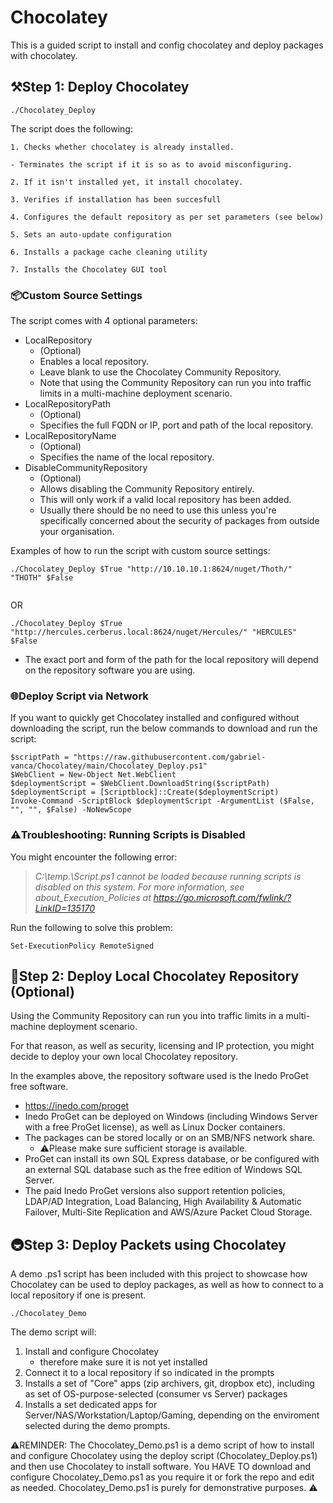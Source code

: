 # Chocolatey

This is a guided script to install and config chocolatey and deploy packages with chocolatey.

## ⚒️Step 1: Deploy Chocolatey

```
./Chocolatey_Deploy
```

The script does the following:

    1. Checks whether chocolatey is already installed.

    - Terminates the script if it is so as to avoid misconfiguring.

    2. If it isn't installed yet, it install chocolatey.

    3. Verifies if installation has been succesfull

    4. Configures the default repository as per set parameters (see below)

    5. Sets an auto-update configuration

    6. Installs a package cache cleaning utility

    7. Installs the Chocolatey GUI tool

### 📦Custom Source Settings

The script comes with 4 optional parameters:

- LocalRepository
  - (Optional)
  - Enables a local repository.
  - Leave blank to use the Chocolatey Community Repository.
  - Note that using the Community Repository can run you into traffic limits in a multi-machine deployment scenario.
- LocalRepositoryPath
  - (Optional)
  - Specifies the full FQDN or IP, port and path of the local repository.
- LocalRepositoryName
  - (Optional)
  - Specifies the name of the local repository.
- DisableCommunityRepository
  - (Optional)
  - Allows disabling the Community Repository entirely.
  - This will only work if a valid local repository has been added.
  - Usually there should be no need to use this unless you're specifically concerned about the security of packages from outside your organisation.

Examples of how to run the script with custom source settings:

```
./Chocolatey_Deploy $True "http://10.10.10.1:8624/nuget/Thoth/" "THOTH" $False
  
```

OR

```
./Chocolatey_Deploy $True "http://hercules.cerberus.local:8624/nuget/Hercules/" "HERCULES" $False
```

- The exact port and form of the path for the local repository will depend on the repository software you are using.

### 🌐Deploy Script via Network

If you want to quickly get Chocolatey installed and configured without downloading the script, run the below commands to download and run the script:

```
$scriptPath = "https://raw.githubusercontent.com/gabriel-vanca/Chocolatey/main/Chocolatey_Deploy.ps1"
$WebClient = New-Object Net.WebClient
$deploymentScript = $WebClient.DownloadString($scriptPath)
$deploymentScript = [Scriptblock]::Create($deploymentScript)
Invoke-Command -ScriptBlock $deploymentScript -ArgumentList ($False, "", "", $False) -NoNewScope
```

### ⚠️Troubleshooting: Running Scripts is Disabled

You might encounter the following error:

> *C:\temp\.\Script.ps1 cannot be loaded because running scripts is disabled on this system. For more information, see about_Execution_Policies at https://go.microsoft.com/fwlink/?LinkID=135170*

Run the following to solve this problem:

```
Set-ExecutionPolicy RemoteSigned
```

## 🔐Step 2: Deploy Local Chocolatey Repository (Optional)

Using the Community Repository can run you into traffic limits in a multi-machine deployment scenario.

For that reason, as well as security, licensing and IP protection, you might decide to deploy your own local Chocolatey repository.

In the examples above, the repository software used is the Inedo ProGet free software.

* https://inedo.com/proget
* Inedo ProGet can be deployed on Windows (including Windows Server with a free ProGet license), as well as Linux Docker containers.
* The packages can be stored locally or on an SMB/NFS network share.
  * ⚠️Please make sure sufficient storage is available.
* ProGet can install its own SQL Express database, or be configured with an external SQL database such as the free edition of Windows SQL Server.
* The paid Inedo ProGet versions also support retention policies, LDAP/AD Integration, Load Balancing, High Availability & Automatic Failover, Multi-Site Replication and AWS/Azure Packet Cloud Storage.

## 🚇Step 3: Deploy Packets using Chocolatey

A demo .ps1 script has been included with this project to showcase how Chocolatey can be used to deploy packages, as well as how to connect to a local repository if one is present.

```
./Chocolatey_Demo
```

The demo script will:

1. Install and configure Chocolatey
   * therefore make sure it is not yet installed
2. Connect it to a local repository if so indicated in the prompts
3. Installs a set of "Core" apps (zip archivers, git, dropbox etc), including as set of OS-purpose-selected (consumer vs Server) packages
4. Installs a set dedicated apps for Server/NAS/Workstation/Laptop/Gaming, depending on the enviroment selected during the demo prompts.

⚠️REMINDER: The Chocolatey_Demo.ps1 is a demo script of how to install and configure Chocolatey using the deploy script (Chocolatey_Deploy.ps1) and then use Chocolatey to install software. You HAVE TO download and configure Chocolatey_Demo.ps1 as you require it or fork the repo and edit as needed. Chocolatey_Demo.ps1 is purely for demonstrative purposes. ⚠️
